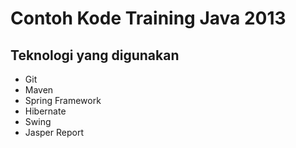 # Contoh Kode Training Java 2013 #

## Teknologi yang digunakan ##

* Git
* Maven
* Spring Framework
* Hibernate
* Swing
* Jasper Report